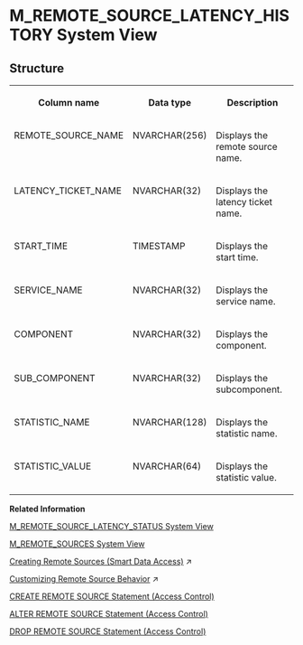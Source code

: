 <!-- loiob36a777e1d434dfe99b4f7ed6d9eb3b8 -->

# M\_REMOTE\_SOURCE\_LATENCY\_HISTORY System View



## Structure


<table>
<tr>
<th valign="top">

Column name

</th>
<th valign="top">

Data type

</th>
<th valign="top">

Description

</th>
</tr>
<tr>
<td valign="top">

REMOTE\_SOURCE\_NAME

</td>
<td valign="top">

NVARCHAR\(256\)

</td>
<td valign="top">

Displays the remote source name.

</td>
</tr>
<tr>
<td valign="top">

LATENCY\_TICKET\_NAME

</td>
<td valign="top">

NVARCHAR\(32\)

</td>
<td valign="top">

Displays the latency ticket name.

</td>
</tr>
<tr>
<td valign="top">

START\_TIME

</td>
<td valign="top">

TIMESTAMP

</td>
<td valign="top">

Displays the start time.

</td>
</tr>
<tr>
<td valign="top">

SERVICE\_NAME

</td>
<td valign="top">

NVARCHAR\(32\)

</td>
<td valign="top">

Displays the service name.

</td>
</tr>
<tr>
<td valign="top">

COMPONENT

</td>
<td valign="top">

NVARCHAR\(32\)

</td>
<td valign="top">

Displays the component.

</td>
</tr>
<tr>
<td valign="top">

SUB\_COMPONENT

</td>
<td valign="top">

NVARCHAR\(32\)

</td>
<td valign="top">

Displays the subcomponent.

</td>
</tr>
<tr>
<td valign="top">

STATISTIC\_NAME

</td>
<td valign="top">

NVARCHAR\(128\)

</td>
<td valign="top">

Displays the statistic name.

</td>
</tr>
<tr>
<td valign="top">

STATISTIC\_VALUE

</td>
<td valign="top">

NVARCHAR\(64\)

</td>
<td valign="top">

Displays the statistic value.

</td>
</tr>
</table>

**Related Information**  


[M\_REMOTE\_SOURCE\_LATENCY\_STATUS System View](m-remote-source-latency-status-system-view-322a772.md "Provides remote source latency status information.")

[M\_REMOTE\_SOURCES System View](m-remote-sources-system-view-4f6ae16.md "Provides remote source information.")

[Creating Remote Sources (Smart Data Access)](https://help.sap.com/viewer/477aa413a36c4a95878460696fcc8896/2023_4_QRC/en-US/e8274a1cf62b4aa5b58f261bc904a4af.html "Create a smart data access remote source using SQL syntax or the SAP HANA database explorer.") :arrow_upper_right:

[Customizing Remote Source Behavior](https://help.sap.com/viewer/477aa413a36c4a95878460696fcc8896/2023_4_QRC/en-US/0a97fa4dbb3649ccaab43bcaee95345f.html "The supported behaviors of an SAP HANA smart data access remote source may not be the same as those of the local SAP HANA Cloud, SAP HANA database. Smart data access provides a set of customizable properties, capabilities, functions, and data types to help address these differences.") :arrow_upper_right:

[CREATE REMOTE SOURCE Statement \(Access Control\)](../../010-SQL-Reference/012-SQL-Statements/create-remote-source-statement-access-control-20d4834.md "Defines an external data source that can connect to the SAP HANA database.")

[ALTER REMOTE SOURCE Statement \(Access Control\)](../../010-SQL-Reference/012-SQL-Statements/alter-remote-source-statement-access-control-f423eb4.md "Modifies the configuration of an external data source that is connected to an SAP HANA database.")

[DROP REMOTE SOURCE Statement \(Access Control\)](../../010-SQL-Reference/012-SQL-Statements/drop-remote-source-statement-access-control-20d7332.md "Removes an existing remote source.")

